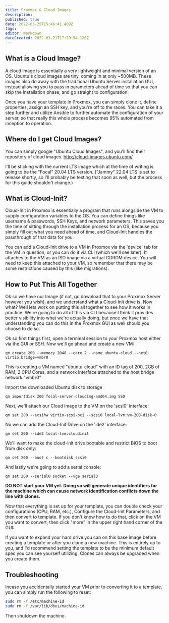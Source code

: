 ```yaml
---
title: Proxmox & Cloud Images
description: 
published: true
date: 2022-03-25T15:46:41.409Z
tags: 
editor: markdown
dateCreated: 2022-03-21T17:29:54.120Z
---
```


## What is a Cloud Image?

A cloud image is essentially a very lightweight and minimal version of an OS. Ubuntu's cloud images are tiny, coming in at only ~500MB. These images also do away with the traditional Ubuntu Server installation GUI, instead allowing you to pass in parameters ahead of time so that you can skip the installation phase, and go straight to configuration.

Once you have your template in Proxmox, you can simply clone it, define properties, assign an SSH key, and you're off to the races. You can take it a step further and utilize Ansible to further automate the configuration of your server, so that really this whole process becomes 95% automated from inception to operation.

## Where do I get Cloud Images?

You can simply google "Ubuntu Cloud Images", and you'll find their repository of cloud images. http://cloud-images.ubuntu.com/

I'll be sticking with the current LTS image which at the time of writing is going to be the "Focal" 20.04 LTS version. ("Jammy" 22.04 LTS is set to release shortly, so I'll probably be testing that soon as well, but the process for this guide shouldn't change.)

## What is Cloud-Init?

Cloud-Init in Proxmox is essentially a program that runs alongside the VM to supply configuration variables to the OS. You can define things like username & passwords, SSH Keys, and network parameters. This saves you the time of sitting through the installation process for an OS, because you simply fill out what you need ahead of time, and Cloud-Init handles the passthrough of that data for you.

You can add a Cloud-Init drive to a VM in Proxmox via the 'device' tab for the VM in question, or you can do it via CLI (which we'll see later). It attaches to the VM as an ISO image via a virtual CDROM device. You will need to keep this attached to your VM, so remember that there may be some restrictions caused by this (like migrations).

## How to Put This All Together

Ok so we have our Image (if not, go download that to your Proxmox Server however you wish), and we understand what a Cloud-Init drive is. Now what? Well lets work on putting this all together to see how it works in practice. We're going to do all of this via CLI because I think it provides better visibility into what we're actually doing, but once we have that understanding you can do this in the Proxmox GUI as well should you choose to do so.

Ok so first things first, open a terminal session to your Proxmox host either via the GUI or SSH. Now we'll go ahead and create a new VM:

`qm create 200 --memory 2048 --core 2 --name ubuntu-cloud --net0 virtio,bridge=vmbr0`

This is creating a VM named "ubuntu-cloud" with an ID tag of 200, 2GB of RAM, 2 CPU Cores, and a network interface attached to the host bridge network "vmbr0"

Import the downloaded Ubuntu disk to storage

`qm importdisk 200 focal-server-cloudimg-amd64.img SSD`

Next, we'll attach our Cloud Image to the VM on the 'scsi0' interface:

`qm set 200 --scsihw virtio-scsi-pci --scsi0 local-lvm:vm-200-disk-0`

No we can add the Cloud-Init Drive on the 'ide2' interface:

`qm set 200 --ide2 local-lvm:cloudinit`

We'll want to make the cloud-init drive bootable and restrict BIOS to boot from disk only:

`qm set 200 --boot c --bootdisk scsi0`

And lastly we're going to add a serial console:

`qm set 200 --serial0 socket --vga serial0`

**DO NOT start your VM yet. Doing so will generate unique identifiers for the machine which can cause network identification conflicts down the line with clones.**

Now that everything is set up for your template, you can double check your configurations (CPU, RAM, etc.), Configure the Cloud-Init Parameters, and then convert to template. If you don't know how to do that, click on the VM you want to convert, then click "more" in the upper right hand corner of the GUI:

If you want to expand your hard drive you can on this base image before creating a template or after you clone a new machine. This is entirely up to you, and I'd recommend setting the template to be the minimum default spec you can see yourself utilizing. Clones can always be upgraded when you create them.

## Troubleshooting

Incase you accidentally started your VM prior to converting it to a template, you can simply run the following to reset:
```bash
sudo rm -f /etc/machine-id
sudo rm -f /var/lib/dbus/machine-id
```
Then shutdown the machine.
